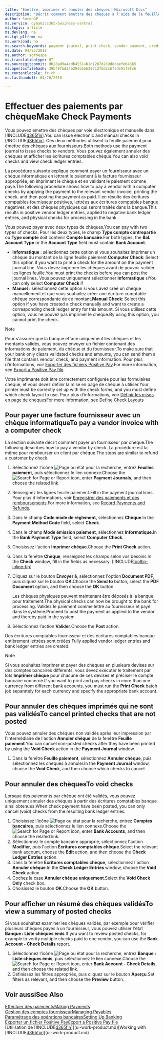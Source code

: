 ```yaml
---
title: "Emettre, imprimer et annuler des chèques| Microsoft Docs"
description: "Décrit comment émettre des chèques à l'aide de la feuille paiement, imprimer des chèques, et annuler ou afficher les écritures comptables chèque dans Business Central."
author: SorenGP
ms.service: dynamics365-business-central
ms.topic: article
ms.devlang: na
ms.tgt_pltfrm: na
ms.workload: na
ms.search.keywords: payment journal, print check, vendor payment, creditor, debt, balance due, AP
ms.date: 04/25/2018
ms.author: sgroespe
ms.translationtype: HT
ms.sourcegitcommit: db28ad9a4adb45514b1d1287d269d8daefe64865
ms.openlocfilehash: 39b48fbd34b29db56b39712fbd2cbf5dc91fefc6
ms.contentlocale: fr-ch
ms.lasthandoff: 04/26/2018

---
```

# <a name="make-check-payments"></a><span data-ttu-id="c9746-103">Effectuer des paiements par chèque</span><span class="sxs-lookup"><span data-stu-id="c9746-103">Make Check Payments</span></span>
<span data-ttu-id="c9746-104">Vous pouvez émettre des chèques par voie électronique et manuelle dans [!INCLUDE[d365fin](includes/d365fin_md.md)].</span><span class="sxs-lookup"><span data-stu-id="c9746-104">You can issue electronic and manual checks in [!INCLUDE[d365fin](includes/d365fin_md.md)].</span></span> <span data-ttu-id="c9746-105">Ces deux méthodes utilisent la feuille paiement pour émettre des chèques aux fournisseurs.</span><span class="sxs-lookup"><span data-stu-id="c9746-105">Both methods use the payment journal to issue checks to vendors.</span></span> <span data-ttu-id="c9746-106">Vous pouvez également annuler des chèques et afficher les écritures comptables chèque.</span><span class="sxs-lookup"><span data-stu-id="c9746-106">You can also void checks and view check ledger entries.</span></span>

<span data-ttu-id="c9746-107">La procédure suivante explique comment payer un fournisseur avec un chèque informatique en lettrant le paiement à la facture fournisseur appropriée, en imprimant le chèque et en validant le paiement comme payé.</span><span class="sxs-lookup"><span data-stu-id="c9746-107">The following procedure shows how to pay a vendor with a computer checks by applying the payment to the relevant vendor invoice, printing the check, and then posting the payment as paid.</span></span> <span data-ttu-id="c9746-108">Il en résulte des écritures comptables fournisseur positives, lettrées aux écritures comptables banque négatives, et des chèques physiques qui seront traités dans la banque.</span><span class="sxs-lookup"><span data-stu-id="c9746-108">This results in positive vendor ledger entries, applied to negative bank ledger entries, and physical checks for processing in the bank.</span></span>

<span data-ttu-id="c9746-109">Vous pouvez payer avec deux types de chèques.</span><span class="sxs-lookup"><span data-stu-id="c9746-109">You can pay with two types of checks.</span></span> <span data-ttu-id="c9746-110">Pour les deux types, le champ **Type compte contrepartie** ou **Type compte** doit contenir **Compte bancaire**.</span><span class="sxs-lookup"><span data-stu-id="c9746-110">For both types, the **Bal. Account Type** or the **Account Type** field must contain **Bank Account**.</span></span>

- <span data-ttu-id="c9746-111">**Informatique** : sélectionnez cette option si vous souhaitez imprimer un chèque du montant de la ligne feuille paiement.</span><span class="sxs-lookup"><span data-stu-id="c9746-111">**Computer Check**: Select this option if you want to print a check for the amount on the payment journal line.</span></span> <span data-ttu-id="c9746-112">Vous devez imprimer les chèques avant de pouvoir valider les lignes feuille.</span><span class="sxs-lookup"><span data-stu-id="c9746-112">You must print the checks before you can post the journal lines.</span></span> <span data-ttu-id="c9746-113">Vous pouvez uniquement sélectionner **Informatique** si</span><span class="sxs-lookup"><span data-stu-id="c9746-113">You can only select **Computer Check** if</span></span>
- <span data-ttu-id="c9746-114">**Manuel** : sélectionnez cette option si vous avez créé un chèque manuellement et que vous souhaitez créer une écriture comptable chèque correspondante de ce montant.</span><span class="sxs-lookup"><span data-stu-id="c9746-114">**Manual Check**: Select this option if you have created a check manually and want to create a corresponding check ledger entry for this amount.</span></span> <span data-ttu-id="c9746-115">Si vous utilisez cette option, vous ne pouvez pas imprimer le chèque.</span><span class="sxs-lookup"><span data-stu-id="c9746-115">By using this option, you cannot print the check.</span></span>

> [!NOTE]  
> <span data-ttu-id="c9746-116">Pour s'assurer que la banque efface uniquement les chèques et les montants validés, vous pouvez envoyer un fichier contenant des informations de paiement, du chèque et du fournisseur.</span><span class="sxs-lookup"><span data-stu-id="c9746-116">To make sure that your bank only clears validated checks and amounts, you can send them a file that contains vendor, check, and payment information.</span></span> <span data-ttu-id="c9746-117">Pour plus d'informations, voir [Exporter des fichiers Positive Pay](finance-how-positive-pay.md).</span><span class="sxs-lookup"><span data-stu-id="c9746-117">For more information, see [Export a Positive Pay file](finance-how-positive-pay.md).</span></span>

<span data-ttu-id="c9746-118">Votre imprimante doit être correctement configurée pour les formulaires chèque, et vous devez définir la mise en page de chèque à utiliser.</span><span class="sxs-lookup"><span data-stu-id="c9746-118">Your printer must be correctly set up with the check forms, and you must define which check layout to use.</span></span> <span data-ttu-id="c9746-119">Pour plus d'informations, voir [Définir les mises en page de chèques](finance-how-define-check-layouts.md)</span><span class="sxs-lookup"><span data-stu-id="c9746-119">For more information, see [Define Check Layouts](finance-how-define-check-layouts.md)</span></span>

## <a name="to-pay-a-vendor-invoice-with-a-computer-check"></a><span data-ttu-id="c9746-120">Pour payer une facture fournisseur avec un chèque informatique</span><span class="sxs-lookup"><span data-stu-id="c9746-120">To pay a vendor invoice with a computer check</span></span>
<span data-ttu-id="c9746-121">La section suivante décrit comment payer un fournisseur par chèque.</span><span class="sxs-lookup"><span data-stu-id="c9746-121">The following describes how to pay a vendor by check.</span></span> <span data-ttu-id="c9746-122">La procédure est la même pour rembourser un client par chèque.</span><span class="sxs-lookup"><span data-stu-id="c9746-122">The steps are similar to refund a customer by check.</span></span>

1. <span data-ttu-id="c9746-123">Sélectionnez l'icône ![Page ou état pour la recherche](media/ui-search/search_small.png "Page ou état pour la recherche"), entrez **Feuilles paiement**, puis sélectionnez le lien connexe.</span><span class="sxs-lookup"><span data-stu-id="c9746-123">Choose the ![Search for Page or Report](media/ui-search/search_small.png "Search for Page or Report icon") icon, enter **Payment Journals**, and then choose the related link.</span></span>
2. <span data-ttu-id="c9746-124">Renseignez les lignes feuille paiement.</span><span class="sxs-lookup"><span data-stu-id="c9746-124">Fill in the payment journal lines.</span></span> <span data-ttu-id="c9746-125">Pour plus d'informations, voir [Enregistrer des paiements et des remboursements](payables-how-post-payments-refunds.md).</span><span class="sxs-lookup"><span data-stu-id="c9746-125">For more information, see [Record Payments and Refunds](payables-how-post-payments-refunds.md).</span></span>
3. <span data-ttu-id="c9746-126">Dans le champ **Code mode de règlement**, sélectionnez **Chèque**.</span><span class="sxs-lookup"><span data-stu-id="c9746-126">In the **Payment Method Code** field, select **Check**.</span></span>
4. <span data-ttu-id="c9746-127">Dans le champ **Mode émission paiement**, sélectionnez **Informatique**.</span><span class="sxs-lookup"><span data-stu-id="c9746-127">In the **Bank Payment Type** field, select **Computer Check**.</span></span>
5. <span data-ttu-id="c9746-128">Choisissez l'action **Imprimer chèque**.</span><span class="sxs-lookup"><span data-stu-id="c9746-128">Choose the **Print Check** action.</span></span>
6. <span data-ttu-id="c9746-129">Dans la fenêtre **Chèque**, renseignez les champs selon vos besoins.</span><span class="sxs-lookup"><span data-stu-id="c9746-129">In the **Check** window, fill in the fields as necessary.</span></span> [!INCLUDE[tooltip-inline-tip](includes/tooltip-inline-tip_md.md)]
7. <span data-ttu-id="c9746-130">Cliquez sur le bouton **Envoyer à**, sélectionnez l'option **Document PDF**, puis cliquez sur le bouton **OK**.</span><span class="sxs-lookup"><span data-stu-id="c9746-130">Choose the **Send to** button, select the **PDF Document** option, and then choose the **OK** button.</span></span>

    <span data-ttu-id="c9746-131">Les chèques physiques peuvent maintenant être déposés à la banque pour traitement.</span><span class="sxs-lookup"><span data-stu-id="c9746-131">The physical checks can now be brought to the bank for processing.</span></span> <span data-ttu-id="c9746-132">Validez le paiement comme lettré au fournisseur et payé dans le système.</span><span class="sxs-lookup"><span data-stu-id="c9746-132">Proceed to post the payment as applied to the vendor and thereby paid in the system.</span></span>
8. <span data-ttu-id="c9746-133">Sélectionnez l'action **Valider**.</span><span class="sxs-lookup"><span data-stu-id="c9746-133">Choose the **Post** action.</span></span>

<span data-ttu-id="c9746-134">Des écritures comptables fournisseur et des écritures comptables banque entièrement lettrées sont créées.</span><span class="sxs-lookup"><span data-stu-id="c9746-134">Fully applied vendor ledger entries and bank ledger entries are created.</span></span>

> [!NOTE]  
> <span data-ttu-id="c9746-135">Si vous souhaitez imprimer et payer des chèques en plusieurs devises sur des comptes bancaires différents, vous devez exécuter le traitement par lots **Imprimer chèque** pour chacune de ces devises et préciser le compte bancaire concerné.</span><span class="sxs-lookup"><span data-stu-id="c9746-135">If you want to print and pay checks in more than one currency from different bank accounts, you must run the **Print Check** batch job separately for each currency and specify the appropriate bank account.</span></span>

## <a name="to-cancel-printed-checks-that-are-not-posted"></a><span data-ttu-id="c9746-136">Pour annuler des chèques imprimés qui ne sont pas validés</span><span class="sxs-lookup"><span data-stu-id="c9746-136">To cancel printed checks that are not posted</span></span>
<span data-ttu-id="c9746-137">Vous pouvez annuler des chèques non validés après leur impression par l'intermédiaire de l'action **Annuler chèque** de la fenêtre **Feuille paiement**.</span><span class="sxs-lookup"><span data-stu-id="c9746-137">You can cancel non-posted checks after they have been printed by using the **Void Check** action in the **Payment Journal** window.</span></span>

1. <span data-ttu-id="c9746-138">Dans la fenêtre **Feuille paiement**, sélectionnez **Annuler chèque**, puis sélectionnez les chèques à annuler.</span><span class="sxs-lookup"><span data-stu-id="c9746-138">In the **Payment Journal** window, choose the **Void Check**, and then choose which checks to cancel.</span></span>

## <a name="to-void-checks"></a><span data-ttu-id="c9746-139">Pour annuler des chèques</span><span class="sxs-lookup"><span data-stu-id="c9746-139">To void checks</span></span>
<span data-ttu-id="c9746-140">Lorsque des paiements par chèque ont été validés, vous pouvez uniquement annuler des chèques à partir des écritures comptables banque ainsi obtenues.</span><span class="sxs-lookup"><span data-stu-id="c9746-140">When check payment have been posted, you can only cancel (void) checks from the resulting bank ledger entries.</span></span>

1. <span data-ttu-id="c9746-141">Choisissez l'icône ![Page ou état pour la recherche](media/ui-search/search_small.png "icône Page ou état pour la recherche"), entrez **Comptes bancaires**, puis sélectionnez le lien connexe.</span><span class="sxs-lookup"><span data-stu-id="c9746-141">Choose the ![Search for Page or Report](media/ui-search/search_small.png "Search for Page or Report icon") icon, enter **Bank Accounts**, and then choose the related link.</span></span>
2. <span data-ttu-id="c9746-142">Sélectionnez le compte bancaire approprié, sélectionnez l'action **Modifier**, puis l'action **Écritures comptables chèque**.</span><span class="sxs-lookup"><span data-stu-id="c9746-142">Select the relevant bank account, choose the **Edit** action, and then choose the **Check Ledger Entries** action.</span></span>
3. <span data-ttu-id="c9746-143">Dans la fenêtre **Écritures comptables chèque**, sélectionnez l'action **Annuler chèque**.</span><span class="sxs-lookup"><span data-stu-id="c9746-143">In the **Check Ledger Entries** window, choose the **Void Check** action.</span></span>
4. <span data-ttu-id="c9746-144">Cochez la case **Annuler chèque uniquement**.</span><span class="sxs-lookup"><span data-stu-id="c9746-144">Select the **Void Check Only** check box.</span></span>
5. <span data-ttu-id="c9746-145">Choisissez le bouton **OK**.</span><span class="sxs-lookup"><span data-stu-id="c9746-145">Choose the **OK** button.</span></span>

## <a name="to-view-a-summary-of-posted-checks"></a><span data-ttu-id="c9746-146">Pour afficher un résumé des chèques validés</span><span class="sxs-lookup"><span data-stu-id="c9746-146">To view a summary of posted checks</span></span>
<span data-ttu-id="c9746-147">Si vous souhaitez examiner les chèques validés, par exemple pour vérifier plusieurs chèques payés à un fournisseur, vous pouvez utiliser l'état **Banque : Liste chèques émis**.</span><span class="sxs-lookup"><span data-stu-id="c9746-147">If you want to review posted checks, for example to verify multiple checks paid to one vendor, you can use the **Bank Account - Check Details** report.</span></span>
1. <span data-ttu-id="c9746-148">Sélectionnez l'icône ![Page ou état pour la recherche](media/ui-search/search_small.png "icône Page ou état pour la recherche"), entrez **Banque : Liste chèques émis**, puis sélectionnez le lien connexe.</span><span class="sxs-lookup"><span data-stu-id="c9746-148">Choose the ![Search for Page or Report](media/ui-search/search_small.png "Search for Page or Report icon") icon, enter **Bank Account - Check Details**, and then choose the related link.</span></span>
2. <span data-ttu-id="c9746-149">Définissez les filtres appropriés, puis cliquez sur le bouton **Aperçu**.</span><span class="sxs-lookup"><span data-stu-id="c9746-149">Set filters as relevant, and then choose the **Preview** button.</span></span>

## <a name="see-also"></a><span data-ttu-id="c9746-150">Voir aussi</span><span class="sxs-lookup"><span data-stu-id="c9746-150">See Also</span></span>
[<span data-ttu-id="c9746-151">Effectuer des paiements</span><span class="sxs-lookup"><span data-stu-id="c9746-151">Making Payments</span></span>](payables-make-payments.md)  
[<span data-ttu-id="c9746-152">Gestion des comptes fournisseur</span><span class="sxs-lookup"><span data-stu-id="c9746-152">Managing Payables</span></span>](payables-manage-payables.md)  
[<span data-ttu-id="c9746-153">Paramétrage des opérations bancaires</span><span class="sxs-lookup"><span data-stu-id="c9746-153">Setting Up Banking</span></span>](bank-setup-banking.md)  
[<span data-ttu-id="c9746-154">Exporter un fichier Positive Pay</span><span class="sxs-lookup"><span data-stu-id="c9746-154">Export a Positive Pay file</span></span>](finance-how-positive-pay.md)  
<span data-ttu-id="c9746-155">[Utilisation de [!INCLUDE[d365fin](includes/d365fin_md.md)]](ui-work-product.md)</span><span class="sxs-lookup"><span data-stu-id="c9746-155">[Working with [!INCLUDE[d365fin](includes/d365fin_md.md)]](ui-work-product.md)</span></span>  

